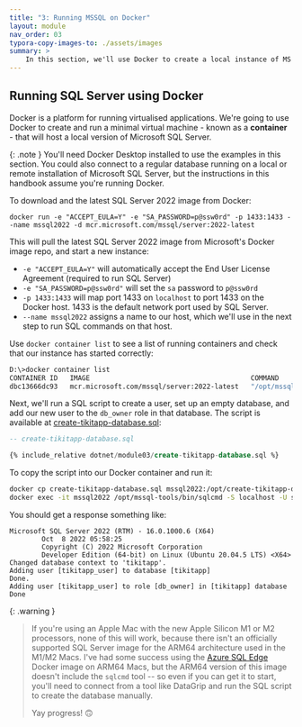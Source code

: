 ```yaml
---
title: "3: Running MSSQL on Docker"
layout: module
nav_order: 03
typora-copy-images-to: ./assets/images
summary: >
    In this section, we'll use Docker to create a local instance of MS SQL Server and create an empty database to use with our .NET application.
---
```

## Running SQL Server using Docker

Docker is a platform for running virtualised applications. We're going to use Docker to create and run a minimal virtual machine - known as a **container** - that will host a local version of Microsoft SQL Server.

{: .note }
You'll need Docker Desktop installed to use the examples in this section. You could also connect to a regular database running on a local or remote installation of Microsoft SQL Server, but the instructions in this handbook assume you're running Docker.

To download and the latest SQL Server 2022 image from Docker:

```
docker run -e "ACCEPT_EULA=Y" -e "SA_PASSWORD=p@ssw0rd" -p 1433:1433 --name mssql2022 -d mcr.microsoft.com/mssql/server:2022-latest
```

This will pull  the latest SQL Server 2022 image from Microsoft's Docker image repo, and start a new instance:

* `-e "ACCEPT_EULA=Y"` will automatically accept the End User License Agreement (required to run SQL Server)
* `-e "SA_PASSWORD=p@ssw0rd"` will set the `sa` password to `p@ssw0rd`
* `-p 1433:1433` will map port 1433 on `localhost` to port 1433 on the Docker host. 1433 is the default network port used by SQL Server.
* `--name mssql2022` assigns a name to our host, which we'll use in the next step to run SQL commands on that host.

Use `docker container list` to see a list of running containers and check that our instance has started correctly:

```bash
D:\>docker container list
CONTAINER ID   IMAGE                                        COMMAND                  CREATED         STATUS         PORTS                    NAMES
dbc13666dc93   mcr.microsoft.com/mssql/server:2022-latest   "/opt/mssql/bin/perm…"   5 minutes ago   Up 5 minutes   0.0.0.0:1433->1433/tcp   mssql2022
```

Next, we'll run a SQL script to create a user, set up an empty database, and add our new user to the `db_owner` role in that database. The script is available at [create-tikitapp-database.sql](dotnet/module03/create-tikitapp-database.sql):

```sql
-- create-tikitapp-database.sql

{% include_relative dotnet/module03/create-tikitapp-database.sql %}
```

To copy the script into our Docker container and run it:

```bash
docker cp create-tikitapp-database.sql mssql2022:/opt/create-tikitapp-database.sql
docker exec -it mssql2022 /opt/mssql-tools/bin/sqlcmd -S localhost -U sa -P p@ssw0rd -i /opt/create-tikitapp-database.sql
```

You should get a response something like:

```
Microsoft SQL Server 2022 (RTM) - 16.0.1000.6 (X64)
        Oct  8 2022 05:58:25
        Copyright (C) 2022 Microsoft Corporation
        Developer Edition (64-bit) on Linux (Ubuntu 20.04.5 LTS) <X64>
Changed database context to 'tikitapp'.
Adding user [tikitapp_user] to database [tikitapp]
Done.
Adding user [tikitapp_user] to role [db_owner] in [tikitapp] database
Done
```

{: .warning }

> If you're using an Apple Mac with the new Apple Silicon M1 or M2 processors, none of this will work, because there isn't an officially supported SQL Server image for the ARM64 architecture used in the M1/M2 Macs. I've had some success using the [Azure SQL Edge](https://hub.docker.com/_/microsoft-azure-sql-edge) Docker image on ARM64 Macs, but the ARM64 version of this image doesn't include the `sqlcmd` tool -- so even if you can get it to start, you'll need to connect from a tool like DataGrip and run the SQL script to create the database manually.
>
> Yay progress! 🙃

